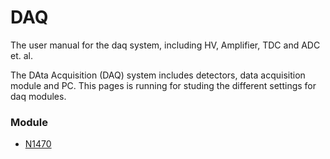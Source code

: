 # DAQ
The user manual for the daq system, including HV, Amplifier, TDC and  ADC et. al.


The DAta Acquisition (DAQ) system includes detectors, data acquisition module and PC. This pages is running for studing the different settings for daq modules.

### Module

- [N1470](./HV_N1470/README.md)

